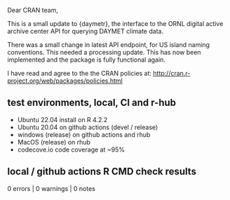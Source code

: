 Dear CRAN team,

This is a small update to {daymetr}, the interface to the ORNL
digital active archive center API for querying DAYMET climate data.

There was a small change in latest API endpoint, for US island
naming conventions. This needed a processing update. This has now been
implemented and the package is fully functional again.

I have read and agree to the the CRAN policies at:
http://cran.r-project.org/web/packages/policies.html

## test environments, local, CI and r-hub

- Ubuntu 22.04 install on R 4.2.2
- Ubuntu 20.04 on github actions (devel / release)
- windows (release) on github actions and rhub
- MacOS (release) on rhub
- codecove.io code coverage at ~95%

## local / github actions R CMD check results

0 errors | 0 warnings | 0 notes
